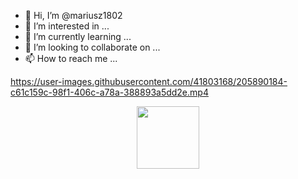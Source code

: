 - 👋 Hi, I’m @mariusz1802
- 👀 I’m interested in ...
- 🌱 I’m currently learning ...
- 💞️ I’m looking to collaborate on ...
- 📫 How to reach me ...



https://user-images.githubusercontent.com/41803168/205890184-c61c159c-98f1-406c-a78a-388893a5dd2e.mp4



<div id="header" align="center">
  <img src="https://i.gifer.com/4LQU.gif" width="100"/>
</div>
<!---
mariusz1802/mariusz1802 is a ✨ special ✨ repository because its `README.md` (this file) appears on your GitHub profile.
You can click the Preview link to take a look at your changes.
--->
